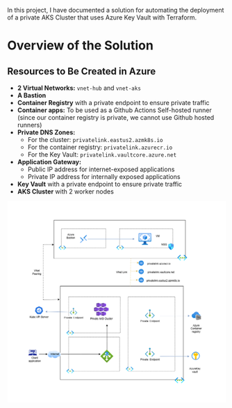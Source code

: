 In this project, I  have documented a solution for automating the deployment of a private AKS Cluster that uses Azure Key Vault with Terraform.
# Overview of the Solution

## Resources to Be Created in Azure

- **2 Virtual Networks:** `vnet-hub` and `vnet-aks`
- **A Bastion**
- **Container Registry** with a private endpoint to ensure private traffic
- **Container apps:** To be used as a Github Actions Self-hosted runner (since our container registry is private, we cannot use Github hosted runners)
- **Private DNS Zones:**
  - For the cluster: `privatelink.eastus2.azmk8s.io`
  - For the container registry: `privatelink.azurecr.io`
  - For the Key Vault: `privatelink.vaultcore.azure.net`
- **Application Gateway:**
  - Public IP address for internet-exposed applications
  - Private IP address for internally exposed applications
- **Key Vault** with a private endpoint to ensure private traffic
- **AKS Cluster** with 2 worker nodes

 ![Archi](img/Azure.png)
